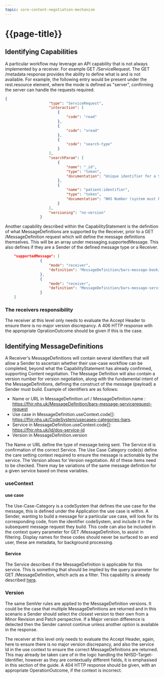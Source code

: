 ```yaml
---
topic: core-content-negotiation-mechanism
---
```


# {{page-title}}

## Identifying Capabilities 

A particular workflow may leverage an API capability that is not always implemented by a receiver. For example GET /ServiceRequest. The GET /metadata response provides the ability to define what is and is not available. For example, the following entry would be present under the rest.resource element, where the mode is defined as "server", confirming the server can handle the requests required.

``` json
{
					"type": "ServiceRequest",
					"interaction": [
						{
							"code": "read"
						},
						{
							"code": "vread"
						},
						{
							"code": "search-type"
						}
					],
					"searchParam": [
						{
							"name": "_id",
							"type": "token",
							"documentation": "Unique identifier for a ServiceRequest"
						},
						{
							"name": "patient:identifier",
							"type": "token",
							"documentation": "NHS Number (system must be https://fhir.nhs.uk/Id/nhs-number)"
						}
					],
					"versioning": "no-version"
				}
```

Another capability described within the CapabilityStatement is the definition of what MessageDefinitions are supported by the Receiver, prior to a GET /MessageDefinition request which will define the message definitions themselves. This will be an array under messaging.supportedMessage. This also defines if they are a Sender of the defined message type or a Receiver. 

```json
	"supportedMessage": [
				{
					"mode": "receiver",
					"definition": "MessageDefinition/bars-message-booking-request"
				},
				{
					"mode": "receiver",
					"definition": "MessageDefinition/bars-message-servicerequest-request-referral"
				}
	]
```

### The receivers responsibility

The receiver at this level only needs to evaluate the Accept Header to ensure there is no major version discrepancy. A 406 HTTP response with the appropriate OprationOutcome should be given if this is the case. 

## Identifying MessageDefinitions

A Receiver's MessageDefinitions will contain several identifiers that will allow a Sender to ascertain whether their use-case workflow can be completed, beyond what the CapabilityStatement has already confirmed, supporting Content negotiation. The Message Definition will also contain a version number for version negotiation, along with the fundamental intent of the MessageDefinitions, defining the construct of the message (payload) a Sender must build. Example of identifiers are as follows:

* Name or URL in MessageDefinition.url / MessageDefinition.name : https://fhir.nhs.uk/MessageDefinition/bars-message-servicerequest-request
* Use case in  MessageDefinition.useContext.code[]: https://fhir.nhs.uk/CodeSystem/usecases-categories-bars.
* Service in MessageDefinition.useContext.code[]: https://fhir.nhs.uk/Id/dos-service-id
* Version in MessageDefinition.version

The Name or URL define the type of message being sent. The Service id is confirmation of the correct Service. The Use Case Category code(s) define the care setting context required to ensure the message is actionable by the service. The Version allows for Version negotiation. All of these items need to be checked. There may be variations of the same message definition for a given service based on these variables.

### useContext

#### use case
The Use-Case-Category is a codeSystem that defines the use case for the message, this is defined under the Application the use case is within. A Sender, wanting to build a message for a particular use case, will look for its corresponding code, from the identifier codeSystem, and include it in the subsequent message request they build. This code can also be included in the context query parameter for GET /MessageDefinition, to assist in filtering. Display names for these codes should never be surfaced to an end user, these are metadata, for background processing.

#### Service

The Service describes if the MessageDefinition is applicable for this service. This is something that should be implied by the query parameter for GET /MessageDefinition, which acts as a filter. This capability is already described <a href="https://digital.nhs.uk/developer/api-catalogue/booking-and-referral-fhir/v1_1_0#get-/MessageDefinition" target="_blank">here</a>.

### Version
The same SemVer rules are applied to the MessageDefinition versions. It could be the case that multiple MessageDefinitions are returned and in this scenario a Sender should select the closest version to their own from a Minor Revision and Patch perspective. If a Major version difference is detected then the Sender cannot continue unless another option is available in the response. 

The receiver at this level only needs to evaluate the Accept Header, again, here to ensure there is no major version discrepancy, and also the service Id in the use context to ensure the correct MessageDefinitions are returned. This may already be taken care of in the logic handling the NHSD-Target-Identifier, however as they are contextually different fields, it is emphasised in this section of the guide. A 404 HTTP response should be given, with an appropriate OperationOutcome, if the context is incorrect.